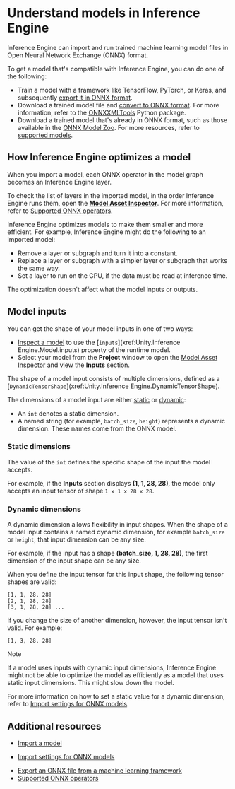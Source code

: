 # Understand models in Inference Engine

Inference Engine can import and run trained machine learning model files in Open Neural Network Exchange (ONNX) format.

To get a model that's compatible with Inference Engine, you can do one of the following:

- Train a model with a framework like TensorFlow, PyTorch, or Keras, and subsequently [export it in ONNX format](export-convert-onnx.md).
- Download a trained model file and [convert to ONNX format](export-convert-onnx.md). For more information, refer to the [ONNXXMLTools](https://github.com/onnx/onnxmltools) Python package.
- Download a trained model that's already in ONNX format, such as those available in the [ONNX Model Zoo](https://github.com/onnx/models). For more resources, refer to [supported models](supported-models.md).

## How Inference Engine optimizes a model

When you import a model, each ONNX operator in the model graph becomes an Inference Engine layer.

To check the list of layers in the imported model, in the order Inference Engine runs them, open the **[Model Asset Inspector](model-asset-inspector.md)**. For more information, refer to [Supported ONNX operators](supported-operators.md).

Inference Engine optimizes models to make them smaller and more efficient. For example, Inference Engine might do the following to an imported model:

- Remove a layer or subgraph and turn it into a constant.
- Replace a layer or subgraph with a simpler layer or subgraph that works the same way.
- Set a layer to run on the CPU, if the data must be read at inference time.

The optimization doesn't affect what the model inputs or outputs.

## Model inputs

You can get the shape of your model inputs in one of two ways:
- [Inspect a model](inspect-a-model.md) to use the [`inputs`](xref:Unity.Inference Engine.Model.inputs) property of the runtime model.
- Select your model from the **Project** window to open the [Model Asset Inspector](model-asset-inspector.md) and view the **Inputs** section.

The shape of a model input consists of multiple dimensions, defined as a [`DynamicTensorShape`](xref:Unity.Inference Engine.DynamicTensorShape).

 The dimensions of a model input are either [static](#static-dimensions) or [dynamic](#dynamic-dimensions):
- An `int` denotes a static dimension.
- A named string (for example, `batch_size`, `height`) represents a dynamic dimension. These names come from the ONNX model.

### Static dimensions

The value of the `int` defines the specific shape of the input the model accepts.

For example, if the **Inputs** section displays **(1, 1, 28, 28)**, the model only accepts an input tensor of shape `1 x 1 x 28 x 28`.

### Dynamic dimensions

A dynamic dimension allows flexibility in input shapes. When the shape of a model input contains a named dynamic dimension, for example `batch_size` or `height`, that input dimension can be any size.

For example, if the input has a shape **(batch_size, 1, 28, 28)**, the first dimension of the input shape can be any size.

When you define the input tensor for this input shape, the following tensor shapes are valid:

```
[1, 1, 28, 28]
[2, 1, 28, 28]
[3, 1, 28, 28] ...
```

If you change the size of another dimension, however, the input tensor isn't valid. For example:

```
[1, 3, 28, 28]
```

> [!NOTE]
> If a model uses inputs with dynamic input dimensions, Inference Engine might not be able to optimize the model as efficiently as a model that uses static input dimensions. This might slow down the model.

For more information on how to set a static value for a dynamic dimension, refer to [Import settings for ONNX models](onnx-import-settings.md).

## Additional resources

- [Import a model](import-a-model-file.md)
* [Import settings for ONNX models](onnx-import-settings.md)
- [Export an ONNX file from a machine learning framework](export-convert-onnx.md)
- [Supported ONNX operators](supported-operators.md)